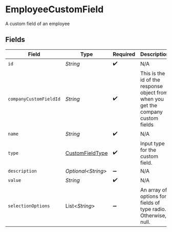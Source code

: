 # EmployeeCustomField

A custom field of an employee


## Fields

| Field                                                                             | Type                                                                              | Required                                                                          | Description                                                                       |
| --------------------------------------------------------------------------------- | --------------------------------------------------------------------------------- | --------------------------------------------------------------------------------- | --------------------------------------------------------------------------------- |
| `id`                                                                              | *String*                                                                          | :heavy_check_mark:                                                                | N/A                                                                               |
| `companyCustomFieldId`                                                            | *String*                                                                          | :heavy_check_mark:                                                                | This is the id of the response object from when you get the company custom fields |
| `name`                                                                            | *String*                                                                          | :heavy_check_mark:                                                                | N/A                                                                               |
| `type`                                                                            | [CustomFieldType](../../models/components/CustomFieldType.md)                     | :heavy_check_mark:                                                                | Input type for the custom field.                                                  |
| `description`                                                                     | *Optional\<String>*                                                               | :heavy_minus_sign:                                                                | N/A                                                                               |
| `value`                                                                           | *String*                                                                          | :heavy_check_mark:                                                                | N/A                                                                               |
| `selectionOptions`                                                                | List\<*String*>                                                                   | :heavy_minus_sign:                                                                | An array of options for fields of type radio. Otherwise, null.                    |